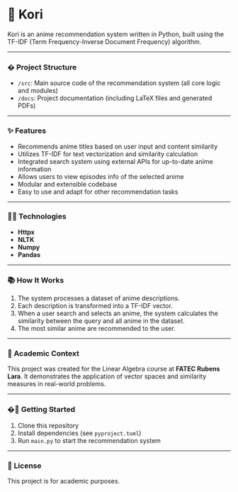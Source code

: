 # 🌌 Kori
Kori is an anime recommendation system written in Python, built using the TF-IDF (Term Frequency-Inverse Document Frequency) algorithm.

---
### � Project Structure

- `/src`: Main source code of the recommendation system (all core logic and modules)
- `/docs`: Project documentation (including LaTeX files and generated PDFs)

---
### ✨ Features
- Recommends anime titles based on user input and content similarity
- Utilizes TF-IDF for text vectorization and similarity calculation
- Integrated search system using external APIs for up-to-date anime information
- Allows users to view episodes info of the selected anime
- Modular and extensible codebase
- Easy to use and adapt for other recommendation tasks
---

### 🧑‍💻 Technologies
- **Httpx**
- **NLTK** 
- **Numpy**
- **Pandas**
---

### 📚 How It Works
1. The system processes a dataset of anime descriptions.
2. Each description is transformed into a TF-IDF vector.
3. When a user search and selects an anime, the system calculates the similarity between the query and all anime in the dataset.
4. The most similar anime are recommended to the user.
---

### 🏫 Academic Context
This project was created for the Linear Algebra course at **FATEC Rubens Lara**. It demonstrates the application of vector spaces and similarity measures in real-world problems.

---
### �🚀 Getting Started
1. Clone this repository
2. Install dependencies (see `pyproject.toml`)
3. Run `main.py` to start the recommendation system

---
### 📄 License
This project is for academic purposes.

